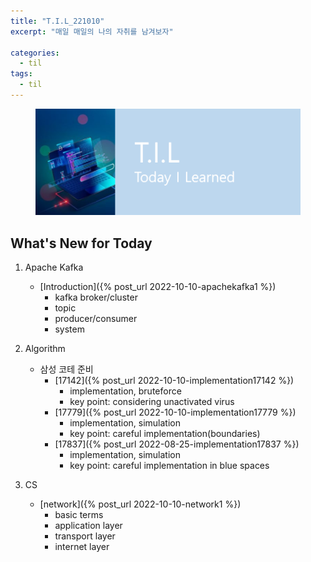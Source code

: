 ```yaml
---
title: "T.I.L_221010"
excerpt: "매일 매일의 나의 자취를 남겨보자"

categories:
  - til
tags:
  - til
---
```

<figure>
    <img src="/assets/images/til_image.png">
</figure>

## What's New for Today   
1. Apache Kafka
    - [Introduction]({% post_url 2022-10-10-apachekafka1 %})
        - kafka broker/cluster
        - topic
        - producer/consumer
        - system

2. Algorithm     
    - 삼성 코테 준비
        - [17142]({% post_url 2022-10-10-implementation17142 %}) 
            - implementation, bruteforce
            - key point: considering unactivated virus 
        - [17779]({% post_url 2022-10-10-implementation17779 %}) 
            - implementation, simulation
            - key point: careful implementation(boundaries)
        - [17837]({% post_url 2022-08-25-implementation17837 %})
            - implementation, simulation
            - key point: careful implementation in blue spaces
3. CS
    - [network]({% post_url 2022-10-10-network1 %})    
        - basic terms
        - application layer
        - transport layer
        - internet layer



  




